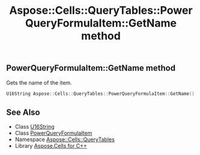 ﻿---
title: Aspose::Cells::QueryTables::PowerQueryFormulaItem::GetName method
linktitle: GetName
second_title: Aspose.Cells for C++ API Reference
description: 'Aspose::Cells::QueryTables::PowerQueryFormulaItem::GetName method. Gets the name of the item in C++.'
type: docs
weight: 600
url: /cpp/aspose.cells.querytables/powerqueryformulaitem/getname/
---
## PowerQueryFormulaItem::GetName method


Gets the name of the item.

```cpp
U16String Aspose::Cells::QueryTables::PowerQueryFormulaItem::GetName()
```

## See Also

* Class [U16String](../../../aspose.cells/u16string/)
* Class [PowerQueryFormulaItem](../)
* Namespace [Aspose::Cells::QueryTables](../../)
* Library [Aspose.Cells for C++](../../../)
